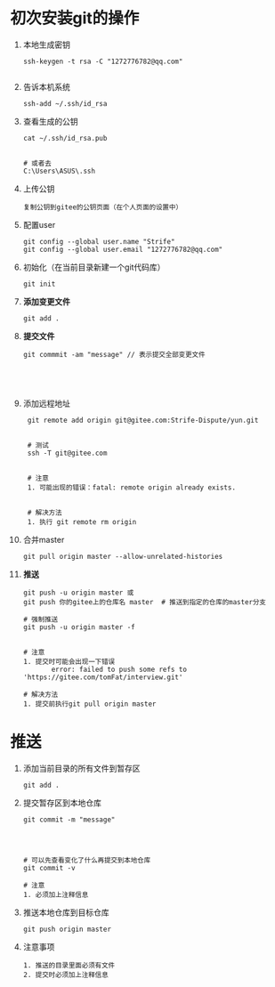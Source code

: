 # 初次安装git的操作

1. 本地生成密钥

   ```
   ssh-keygen -t rsa -C "1272776782@qq.com"
   
   
   ```

2. 告诉本机系统

   ```
   ssh-add ~/.ssh/id_rsa
   ```

3. 查看生成的公钥

   ```
   cat ~/.ssh/id_rsa.pub
   
   
   # 或者去
   C:\Users\ASUS\.ssh
   ```

4. 上传公钥

   ```
   复制公钥到gitee的公钥页面（在个人页面的设置中）
   ```

5. 配置user

   ```
   git config --global user.name "Strife"
   git config --global user.email "1272776782@qq.com"
   ```

6. 初始化（在当前目录新建一个git代码库）

   ```
   git init
   ```

7. **添加变更文件**

   ```
   git add .
   ```

8. **提交文件**

   ```
   git commmit -am "message" // 表示提交全部变更文件
   
   
   
   
   
   ```
   
9. 添加远程地址

   ```
    git remote add origin git@gitee.com:Strife-Dispute/yun.git
    
    
    # 测试
    ssh -T git@gitee.com
    
    
    # 注意
    1. 可能出现的错误：fatal: remote origin already exists.
    
    
    # 解决方法
    1. 执行 git remote rm origin
   ```

10. 合并master

    ```
    git pull origin master --allow-unrelated-histories
    ```

11. **推送**

    ```
    git push -u origin master 或
    git push 你的gitee上的仓库名 master  # 推送到指定的仓库的master分支
    
    # 强制推送
    git push -u origin master -f
    
    
    # 注意
    1. 提交时可能会出现一下错误
           error: failed to push some refs to 'https://gitee.com/tomFat/interview.git'
    
    # 解决方法
    1. 提交前执行git pull origin master
    ```
    





# 推送

1. 添加当前目录的所有文件到暂存区

   ```
   git add .
   ```

2. 提交暂存区到本地仓库

   ```
   git commit -m "message"
   
   
   
   
   # 可以先查看变化了什么再提交到本地仓库
   git commit -v
   
   # 注意
   1. 必须加上注释信息
   ```

3. 推送本地仓库到目标仓库

   ```
   git push origin master
   ```

4. 注意事项

   ```
   1. 推送的目录里面必须有文件
   2. 提交时必须加上注释信息
   ```

   